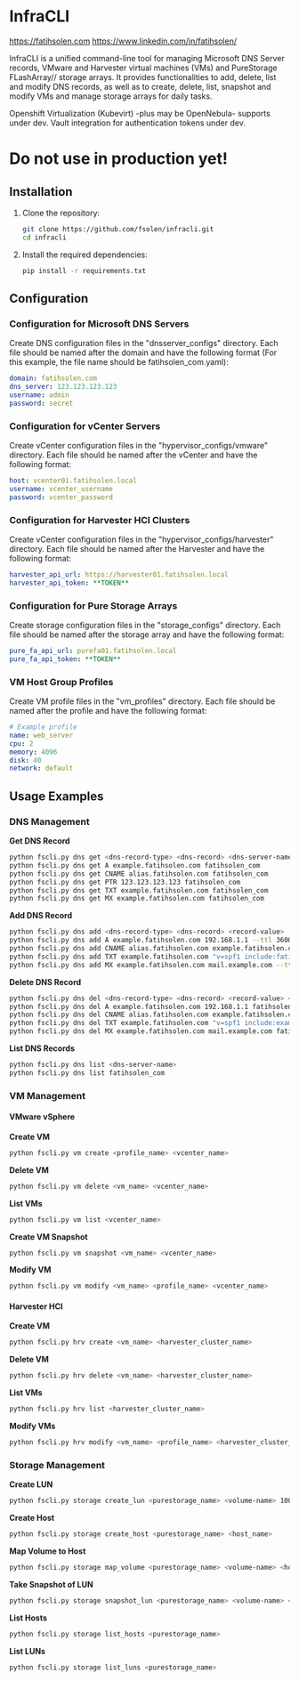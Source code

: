 # InfraCLI
https://fatihsolen.com
https://www.linkedin.com/in/fatihsolen/

InfraCLI is a unified command-line tool for managing Microsoft DNS Server records, VMware and Harvester virtual machines (VMs) and PureStorage FLashArray// storage arrays. It provides functionalities to add, delete, list and modify DNS records, as well as to create, delete, list, snapshot and modify VMs and manage storage arrays for daily tasks. 

Openshift Virtualization (Kubevirt) -plus may be OpenNebula- supports under dev. 
Vault integration for authentication tokens under dev.

#  Do not use in production yet! 

## Installation

1. Clone the repository:
	```sh
	git clone https://github.com/fsolen/infracli.git
	cd infracli
	```

2. Install the required dependencies:
	```sh
	pip install -r requirements.txt
	```

## Configuration

### Configuration for Microsoft DNS Servers

Create DNS configuration files in the "dnsserver_configs" directory. Each file should be named after the domain and have the following format (For this example, the file name should be fatihsolen_com.yaml):
```yaml
domain: fatihsolen.com
dns_server: 123.123.123.123
username: admin
password: secret
```

### Configuration for vCenter Servers

Create vCenter configuration files in the "hypervisor_configs/vmware" directory. Each file should be named after the vCenter and have the following format:
```yaml
host: vcenter01.fatihsolen.local
username: vcenter_username
password: vcenter_password
```

### Configuration for Harvester HCI Clusters

Create vCenter configuration files in the "hypervisor_configs/harvester" directory. Each file should be named after the Harvester and have the following format:
```yaml
harvester_api_url: https://harvester01.fatihsolen.local
harvester_api_token: **TOKEN**
```

### Configuration for Pure Storage Arrays

Create storage configuration files in the "storage_configs" directory. Each file should be named after the storage array and have the following format:
```yaml
pure_fa_api_url: purefa01.fatihsolen.local
pure_fa_api_token: **TOKEN**
```
### VM Host Group Profiles

Create VM profile files in the "vm_profiles" directory. Each file should be named after the profile and have the following format:
```yaml
# Example profile
name: web_server
cpu: 2
memory: 4096
disk: 40
network: default
```

## Usage Examples

### DNS Management

**Get DNS Record**
```sh
python fscli.py dns get <dns-record-type> <dns-record> <dns-server-name>
python fscli.py dns get A example.fatihsolen.com fatihsolen_com
python fscli.py dns get CNAME alias.fatihsolen.com fatihsolen_com
python fscli.py dns get PTR 123.123.123.123 fatihsolen_com
python fscli.py dns get TXT example.fatihsolen.com fatihsolen_com
python fscli.py dns get MX example.fatihsolen.com fatihsolen_com
```

**Add DNS Record**
```sh
python fscli.py dns add <dns-record-type> <dns-record> <record-value> [ttl-value] [priority(only for MX records)] <dns-server-name>
python fscli.py dns add A example.fatihsolen.com 192.168.1.1 --ttl 3600 fatihsolen_com
python fscli.py dns add CNAME alias.fatihsolen.com example.fatihsolen.com --ttl 3600 fatihsolen_com
python fscli.py dns add TXT example.fatihsolen.com "v=spf1 include:fatihsolen.com ~all" --ttl 3600 fatihsolen_com
python fscli.py dns add MX example.fatihsolen.com mail.example.com --ttl 3600 --priority 10 fatihsolen_com
```

**Delete DNS Record**
```sh
python fscli.py dns del <dns-record-type> <dns-record> <record-value> <dns-server-name>
python fscli.py dns del A example.fatihsolen.com 192.168.1.1 fatihsolen_com
python fscli.py dns del CNAME alias.fatihsolen.com example.fatihsolen.com fatihsolen_com
python fscli.py dns del TXT example.fatihsolen.com "v=spf1 include:example.com ~all" fatihsolen_com
python fscli.py dns del MX example.fatihsolen.com mail.example.com fatihsolen_com
```

**List DNS Records**
```sh
python fscli.py dns list <dns-server-name>
python fscli.py dns list fatihsolen_com
```

### VM Management

#### VMware vSphere

**Create VM**
```sh
python fscli.py vm create <profile_name> <vcenter_name>
```

**Delete VM**
```sh
python fscli.py vm delete <vm_name> <vcenter_name>
```

**List VMs**
```sh
python fscli.py vm list <vcenter_name>
```

**Create VM Snapshot**
```sh
python fscli.py vm snapshot <vm_name> <vcenter_name>
```

**Modify VM**
```sh
python fscli.py vm modify <vm_name> <profile_name> <vcenter_name>
```

#### Harvester HCI
**Create VM**
```sh
python fscli.py hrv create <vm_name> <harvester_cluster_name>
```

**Delete VM**
```sh
python fscli.py hrv delete <vm_name> <harvester_cluster_name>
```

**List VMs**
```sh
python fscli.py hrv list <harvester_cluster_name>
```

**Modify VMs**
```sh
python fscli.py hrv modify <vm_name> <profile_name> <harvester_cluster_name>
```

### Storage Management

**Create LUN**
```sh
python fscli.py storage create_lun <purestorage_name> <volume-name> 100G
```

**Create Host**
```sh
python fscli.py storage create_host <purestorage_name> <host_name>
```

**Map Volume to Host**
```sh
python fscli.py storage map_volume <purestorage_name> <volume-name> <host_name>
```

**Take Snapshot of LUN**
```sh
python fscli.py storage snapshot_lun <purestorage_name> <volume-name> <snapshot-name>
```

**List Hosts**
```sh
python fscli.py storage list_hosts <purestorage_name>
```

**List LUNs**
```sh
python fscli.py storage list_luns <purestorage_name>
```

